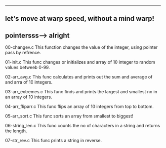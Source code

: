 ----------------------------------------------- 
let's move at warp speed, without a mind warp!
-----------------------------------------------
pointersss--> alright
----------------------------------------------

00-changev.c
This function changes the value of the integer, using pointer pass by refrence.

01-init.c
This func changes or initializes and array of 10 integer to random values betweeb 0-99.

02-arr_avg.c
This func calculates and prints out the sum and average of and arra of 10 integers.

03-arr_extremes.c
This func finds and prints the largest and smallest no in an array of 10 integers.

04-arr_fliparr.c
This func flips an array of 10 integers from top to bottom.

05-arr_sort.c
This func sorts an array from smallest to biggest!

06-string_len.c
This func counts the no of characters in a string and returns the length.

07-str_rev.c
This func prints a string in reverse.
